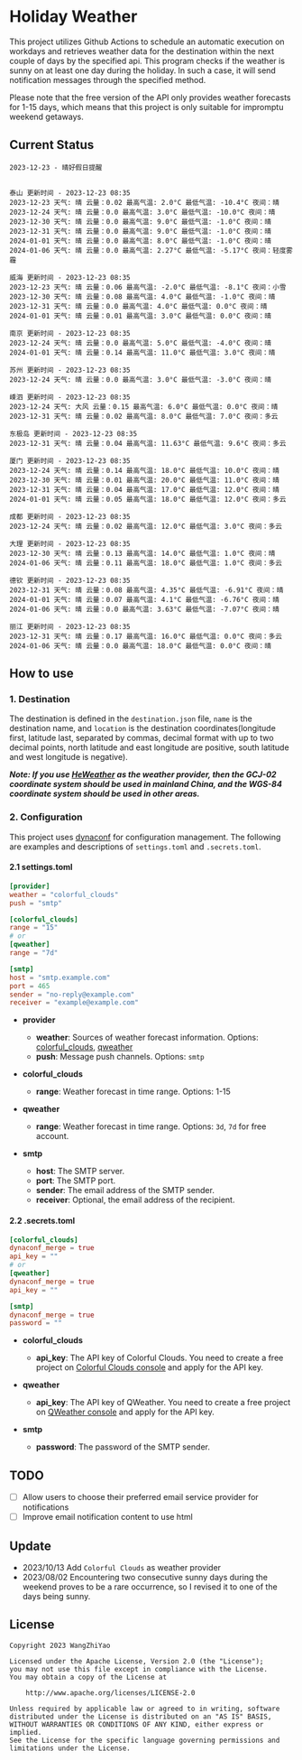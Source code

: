 # Holiday Weather

This project utilizes Github Actions to schedule an automatic execution on workdays and retrieves weather data for the destination within the next couple of days by the  specified api.
This program checks if the weather is sunny on at least one day during the holiday. In such a case, it will send notification messages through the specified method.

Please note that the free version of the API only provides weather forecasts for 1-15 days, which means that this project is only suitable for impromptu weekend getaways.

## Current Status

```
2023-12-23 - 晴好假日提醒


泰山 更新时间 - 2023-12-23 08:35
2023-12-23 天气: 晴 云量：0.02 最高气温: 2.0°C 最低气温: -10.4°C 夜间：晴
2023-12-24 天气: 晴 云量：0.0 最高气温: 3.0°C 最低气温: -10.0°C 夜间：晴
2023-12-30 天气: 晴 云量：0.0 最高气温: 9.0°C 最低气温: -1.0°C 夜间：晴
2023-12-31 天气: 晴 云量：0.0 最高气温: 9.0°C 最低气温: -1.0°C 夜间：晴
2024-01-01 天气: 晴 云量：0.0 最高气温: 8.0°C 最低气温: -1.0°C 夜间：晴
2024-01-06 天气: 晴 云量：0.0 最高气温: 2.27°C 最低气温: -5.17°C 夜间：轻度雾霾

威海 更新时间 - 2023-12-23 08:35
2023-12-23 天气: 晴 云量：0.06 最高气温: -2.0°C 最低气温: -8.1°C 夜间：小雪
2023-12-30 天气: 晴 云量：0.08 最高气温: 4.0°C 最低气温: -1.0°C 夜间：晴
2023-12-31 天气: 晴 云量：0.0 最高气温: 4.0°C 最低气温: 0.0°C 夜间：晴
2024-01-01 天气: 晴 云量：0.01 最高气温: 3.0°C 最低气温: 0.0°C 夜间：晴

南京 更新时间 - 2023-12-23 08:35
2023-12-24 天气: 晴 云量：0.0 最高气温: 5.0°C 最低气温: -4.0°C 夜间：晴
2024-01-01 天气: 晴 云量：0.14 最高气温: 11.0°C 最低气温: 3.0°C 夜间：晴

苏州 更新时间 - 2023-12-23 08:35
2023-12-24 天气: 晴 云量：0.0 最高气温: 3.0°C 最低气温: -3.0°C 夜间：晴

嵊泗 更新时间 - 2023-12-23 08:35
2023-12-24 天气: 大风 云量：0.15 最高气温: 6.0°C 最低气温: 0.0°C 夜间：晴
2023-12-31 天气: 晴 云量：0.02 最高气温: 8.0°C 最低气温: 7.0°C 夜间：多云

东极岛 更新时间 - 2023-12-23 08:35
2023-12-31 天气: 晴 云量：0.04 最高气温: 11.63°C 最低气温: 9.6°C 夜间：多云

厦门 更新时间 - 2023-12-23 08:35
2023-12-24 天气: 晴 云量：0.14 最高气温: 18.0°C 最低气温: 10.0°C 夜间：晴
2023-12-30 天气: 晴 云量：0.01 最高气温: 20.0°C 最低气温: 11.0°C 夜间：晴
2023-12-31 天气: 晴 云量：0.04 最高气温: 17.0°C 最低气温: 12.0°C 夜间：晴
2024-01-01 天气: 晴 云量：0.05 最高气温: 18.0°C 最低气温: 12.0°C 夜间：多云

成都 更新时间 - 2023-12-23 08:35
2023-12-24 天气: 晴 云量：0.02 最高气温: 12.0°C 最低气温: 3.0°C 夜间：多云

大理 更新时间 - 2023-12-23 08:35
2023-12-30 天气: 晴 云量：0.13 最高气温: 14.0°C 最低气温: 1.0°C 夜间：晴
2024-01-06 天气: 晴 云量：0.11 最高气温: 18.0°C 最低气温: 1.0°C 夜间：多云

德钦 更新时间 - 2023-12-23 08:35
2023-12-31 天气: 晴 云量：0.08 最高气温: 4.35°C 最低气温: -6.91°C 夜间：晴
2024-01-01 天气: 晴 云量：0.07 最高气温: 4.1°C 最低气温: -6.76°C 夜间：晴
2024-01-06 天气: 晴 云量：0.0 最高气温: 3.63°C 最低气温: -7.07°C 夜间：晴

丽江 更新时间 - 2023-12-23 08:35
2023-12-31 天气: 晴 云量：0.17 最高气温: 16.0°C 最低气温: 0.0°C 夜间：多云
2024-01-06 天气: 晴 云量：0.0 最高气温: 18.0°C 最低气温: 0.0°C 夜间：晴

```

## How to use

### 1. Destination

The destination is defined in the `destination.json` file, `name` is the destination name, and `location` is the destination coordinates(longitude first, latitude last, separated by commas, decimal format with up to two decimal points, north latitude and east longitude are positive, south latitude and west longitude is negative).

***Note: If you use [HeWeather](https://dev.qweather.com/docs/) as the weather provider, then the GCJ-02 coordinate system should be used in mainland China, and the WGS-84 coordinate system should be used in other areas.***

### 2. Configuration

This project uses [dynaconf](https://github.com/dynaconf/dynaconf) for configuration management. The following are examples and descriptions of `settings.toml`  and `.secrets.toml`.

#### 2.1 settings.toml

```toml
[provider]
weather = "colorful_clouds"
push = "smtp"

[colorful_clouds]
range = "15"
# or
[qweather]
range = "7d"

[smtp]
host = "smtp.example.com"
port = 465
sender = "no-reply@example.com"
receiver = "example@example.com"
```
- **provider**
  - **weather**: Sources of weather forecast information. Options: [colorful_clouds](https://docs.caiyunapp.com/docs/daily), [qweather](https://dev.qweather.com/docs/api/weather/weather-daily-forecast/)
  - **push**: Message push channels. Options: `smtp`

- **colorful_clouds**
  - **range**:  Weather forecast in time range. Options: 1-15

- **qweather**
  - **range**: Weather forecast in time range. Options: `3d`, `7d` for free account.

- **smtp**
  - **host**: The SMTP server.
  - **port**: The SMTP port.
  - **sender**: The email address of the SMTP sender.
  - **receiver**: Optional, the email address of the recipient.

#### 2.2 .secrets.toml

```toml
[colorful_clouds]
dynaconf_merge = true
api_key = ""
# or
[qweather]
dynaconf_merge = true
api_key = ""

[smtp]
dynaconf_merge = true
password = ""
```

- **colorful_clouds**
  - **api_key**:  The API key of Colorful Clouds. You need to create a free project on [Colorful Clouds console](https://platform.caiyunapp.com/dashboard/index) and apply for the API key.

- **qweather**
  - **api_key**: The API key of QWeather. You need to create a free project on [QWeather console](https://console.qweather.com/#/console) and apply for the API key.

- **smtp**
  - **password**: The password of the SMTP sender.


## TODO

- [ ] Allow users to choose their preferred email service provider for notifications
- [ ] Improve email notification content to use html

## Update
- 2023/10/13 Add `Colorful Clouds` as weather provider 
- 2023/08/02 Encountering two consecutive sunny days during the weekend proves to be a rare occurrence, so I revised it to one of the days being sunny.

## License

    Copyright 2023 WangZhiYao
    
    Licensed under the Apache License, Version 2.0 (the "License");
    you may not use this file except in compliance with the License.
    You may obtain a copy of the License at
    
        http://www.apache.org/licenses/LICENSE-2.0
    
    Unless required by applicable law or agreed to in writing, software
    distributed under the License is distributed on an "AS IS" BASIS,
    WITHOUT WARRANTIES OR CONDITIONS OF ANY KIND, either express or implied.
    See the License for the specific language governing permissions and
    limitations under the License.
